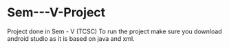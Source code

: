 # Sem---V-Project
Project done in Sem - V (TCSC)
To run the project make sure you download android studio as it is based on java and xml.
